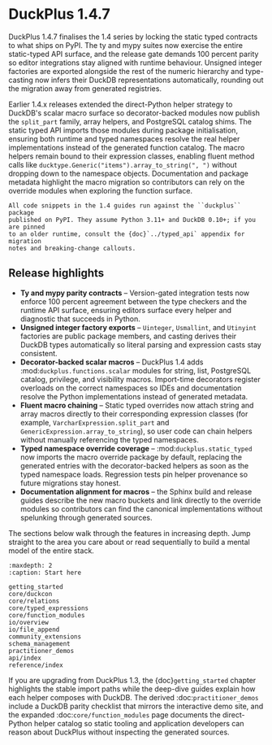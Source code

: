 # DuckPlus 1.4.7

DuckPlus 1.4.7 finalises the 1.4 series by locking the static typed contracts to
what ships on PyPI. The ty and mypy suites now exercise the entire
static-typed API surface, and the release gate demands 100 percent parity so
editor integrations stay aligned with runtime behaviour. Unsigned integer
factories are exported alongside the rest of the numeric hierarchy and
type-casting now infers their DuckDB representations automatically, rounding out
the migration away from generated registries.

Earlier 1.4.x releases extended the direct-Python helper strategy to DuckDB's
scalar macro surface so decorator-backed modules now publish the `split_part`
family, array helpers, and PostgreSQL catalog shims. The static typed API
imports those modules during package initialisation, ensuring both runtime and
typed namespaces resolve the real helper implementations instead of the
generated function catalog. The macro helpers remain bound to their expression
classes, enabling fluent method calls like
``ducktype.Generic("items").array_to_string(", ")`` without dropping down to the
namespace objects. Documentation and package metadata highlight the macro
migration so contributors can rely on the override modules when exploring the
function surface.

```{tip}
All code snippets in the 1.4 guides run against the ``duckplus`` package
published on PyPI. They assume Python 3.11+ and DuckDB 0.10+; if you are pinned
to an older runtime, consult the {doc}`../typed_api` appendix for migration
notes and breaking-change callouts.
```

## Release highlights

- **Ty and mypy parity contracts** – Version-gated integration tests now enforce
  100 percent agreement between the type checkers and the runtime API surface,
  ensuring editors surface every helper and diagnostic that succeeds in Python.
- **Unsigned integer factory exports** – `Uinteger`, `Usmallint`, and
  `Utinyint` factories are public package members, and casting derives their
  DuckDB types automatically so literal parsing and expression casts stay
  consistent.
- **Decorator-backed scalar macros** – DuckPlus 1.4 adds
  :mod:`duckplus.functions.scalar` modules for string, list, PostgreSQL catalog,
  privilege, and visibility macros. Import-time decorators register overloads
  on the correct namespaces so IDEs and documentation resolve the Python
  implementations instead of generated metadata.
- **Fluent macro chaining** – Static typed overrides now attach string and
  array macros directly to their corresponding expression classes (for example,
  ``VarcharExpression.split_part`` and ``GenericExpression.array_to_string``),
  so user code can chain helpers without manually referencing the typed
  namespaces.
- **Typed namespace override coverage** – :mod:`duckplus.static_typed` now
  imports the macro override package by default, replacing the generated
  entries with the decorator-backed helpers as soon as the typed namespace
  loads. Regression tests pin helper provenance so future migrations stay
  honest.
- **Documentation alignment for macros** – the Sphinx build and release guides
  describe the new macro buckets and link directly to the override modules so
  contributors can find the canonical implementations without spelunking through
  generated sources.

The sections below walk through the features in increasing depth. Jump straight
to the area you care about or read sequentially to build a mental model of the
entire stack.

```{toctree}
:maxdepth: 2
:caption: Start here

getting_started
core/duckcon
core/relations
core/typed_expressions
core/function_modules
io/overview
io/file_append
community_extensions
schema_management
practitioner_demos
api/index
reference/index
```

If you are upgrading from DuckPlus 1.3, the {doc}`getting_started` chapter
highlights the stable import paths while the deep-dive guides explain how each
helper composes with DuckDB. The derived :doc:`practitioner_demos` include a
DuckDB parity checklist that mirrors the interactive demo site, and the
expanded :doc:`core/function_modules` page documents the direct-Python helper
catalog so static tooling and application developers can reason about DuckPlus
without inspecting the generated sources.
